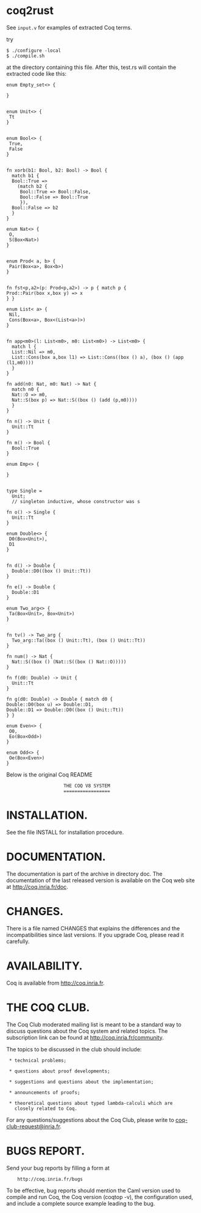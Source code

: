 # coq2rust

See `input.v` for examples of extracted Coq terms.

try

    $ ./configure -local
    $ ./compile.sh

at the directory containing this file.  After this, test.rs will
contain the extracted code like this:


```
enum Empty_set<> {
 
}


enum Unit<> {
 Tt
}


enum Bool<> {
 True,
 False
}


fn xorb(b1: Bool, b2: Bool) -> Bool {
  match b1 {
  Bool::True =>
    (match b2 {
     Bool::True => Bool::False,
     Bool::False => Bool::True
     }),
  Bool::False => b2
  }
}

enum Nat<> {
 O,
 S(Box<Nat>)
}


enum Prod< a, b> {
 Pair(Box<a>, Box<b>)
}


fn fst<p,a2>(p: Prod<p,a2>) -> p { match p {
Prod::Pair(box x,box y) => x
} }

enum List< a> {
 Nil,
 Cons(Box<a>, Box<(List<a>)>)
}


fn app<m0>(l: List<m0>, m0: List<m0>) -> List<m0> {
  match l {
  List::Nil => m0,
  List::Cons(box a,box l1) => List::Cons((box () a), (box () (app (l1,m0))))
  }
}

fn add(n0: Nat, m0: Nat) -> Nat {
  match n0 {
  Nat::O => m0,
  Nat::S(box p) => Nat::S((box () (add (p,m0))))
  }
}

fn n() -> Unit {
  Unit::Tt
}

fn m() -> Bool {
  Bool::True
}

enum Emp<> {
 
}


type Single =
  Unit;
  // singleton inductive, whose constructor was s
  
fn o() -> Single {
  Unit::Tt
}

enum Double<> {
 D0(Box<Unit>),
 D1
}


fn d() -> Double {
  Double::D0((box () Unit::Tt))
}

fn e() -> Double {
  Double::D1
}

enum Two_arg<> {
 Ta(Box<Unit>, Box<Unit>)
}


fn tv() -> Two_arg {
  Two_arg::Ta((box () Unit::Tt), (box () Unit::Tt))
}

fn num() -> Nat {
  Nat::S((box () (Nat::S((box () Nat::O)))))
}

fn f(d0: Double) -> Unit {
  Unit::Tt
}

fn g(d0: Double) -> Double { match d0 {
Double::D0(box u) => Double::D1,
Double::D1 => Double::D0((box () Unit::Tt))
} }

enum Even<> {
 O0,
 Eo(Box<Odd>)
}

enum Odd<> {
 Oe(Box<Even>)
}
```


Below is the original Coq README


               	         THE COQ V8 SYSTEM
            	         =================

INSTALLATION.
=============

   See the file INSTALL for installation procedure.


DOCUMENTATION.
==============

   The documentation is part of the archive in directory doc. The
   documentation of the last released version is available on the Coq
   web site at http://coq.inria.fr/doc.


CHANGES.
========

   There is a file named CHANGES that explains the differences and the
   incompatibilities since last versions. If you upgrade Coq, please read
   it carefully.


AVAILABILITY.
=============

   Coq is available from http://coq.inria.fr.


THE COQ CLUB.
=============

   The Coq Club moderated mailing list is meant to be a standard way
   to discuss questions about the Coq system and related topics. The
   subscription link can be found at http://coq.inria.fr/community.

   The topics to be discussed in the club should include:

     * technical problems;

     * questions about proof developments;

     * suggestions and questions about the implementation;

     * announcements of proofs;

     * theoretical questions about typed lambda-calculi which are
       closely related to Coq.

   For any questions/suggestions about the Coq Club, please write to
   coq-club-request@inria.fr.


BUGS REPORT.
============

   Send your bug reports by filling a form at

        http://coq.inria.fr/bugs

   To be effective, bug reports should mention the Caml version used
   to compile and run Coq, the Coq version (coqtop -v), the configuration
   used, and include a complete source example leading to the bug.
